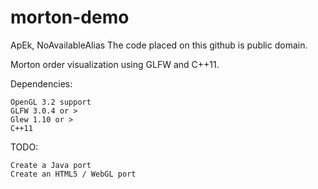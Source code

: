 morton-demo
===========

ApEk,
NoAvailableAlias
The code placed on this github is public domain.

Morton order visualization using GLFW and C++11.

Dependencies:

    OpenGL 3.2 support
    GLFW 3.0.4 or >
    Glew 1.10 or >
    C++11

TODO:

	Create a Java port
	Create an HTML5 / WebGL port
